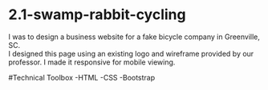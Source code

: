 # 2.1-swamp-rabbit-cycling
I was to design a business website for a fake bicycle company in Greenville, SC.  
I designed this page using an existing logo and wireframe provided by our professor.  I made it responsive for mobile viewing.

#Technical Toolbox
-HTML -CSS -Bootstrap

